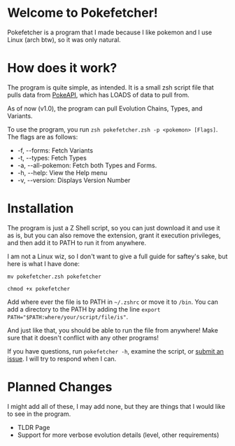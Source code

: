 # Welcome to Pokefetcher!
Pokefetcher is a program that I made because I like pokemon and I use Linux (arch btw), so it was only natural.

# How does it work?
The program is quite simple, as intended. It is a small zsh script file that pulls data from [PokeAPI](https://pokeapi.co), which has LOADS of data to pull from. 

As of now (v1.0), the program can pull Evolution Chains, Types, and Variants. 

To use the program, you run `zsh pokefetcher.zsh -p <pokemon> [Flags]`. The flags are as follows:

- -f, --forms: Fetch Variants
- -t, --types: Fetch Types
- -a, --all-pokemon: Fetch both Types and Forms.
- -h, --help: View the Help menu
- -v, --version: Displays Version Number

# Installation
The program is just a Z Shell script, so you can just download it and use it as is, but you can also remove the extension, grant it execution privileges, and then add it to PATH to run it from anywhere. 

I am not a Linux wiz, so I don't want to give a full guide for saftey's sake, but here is what I have done:

`mv pokefetcher.zsh pokefetcher`

`chmod +x pokefetcher`

Add where ever the file is to PATH in `~/.zshrc` or move it to `/bin`. You can add a directory to the PATH by adding  the line `export PATH="$PATH:where/your/script/file/is"`.

And just like that, you should be able to run the file from anywhere! Make sure that it doesn't conflict with any other programs!


If you have questions, run `pokefetcher -h`, examine the script, or [submit an issue](https://github.com/EasyOnHard/pokefetcher/issues/new). I will try to respond when I can.

# Planned Changes
I might add all of these, I may add none, but they are things that I would like to see in the program.

- TLDR Page
- Support for more verbose evolution details (level, other requirements)